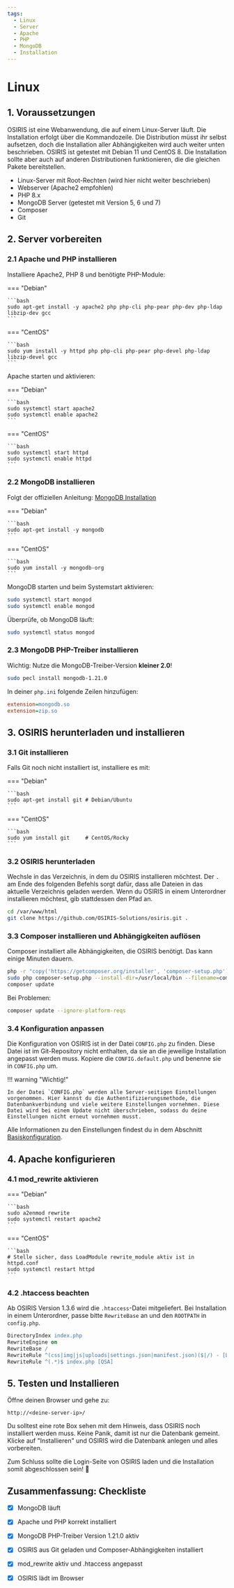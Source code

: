 ```yaml
---
tags:
  - Linux
  - Server
  - Apache
  - PHP
  - MongoDB
  - Installation
---
```


# Linux

## 1. Voraussetzungen

OSIRIS ist eine Webanwendung, die auf einem Linux-Server läuft. Die Installation erfolgt über die Kommandozeile. Die Distribution müsst ihr selbst aufsetzen, doch die Installation aller Abhängigkeiten wird auch weiter unten beschrieben. OSIRIS ist getestet mit Debian 11 und CentOS 8. Die Installation sollte aber auch auf anderen Distributionen funktionieren, die die gleichen Pakete bereitstellen.
 
* Linux-Server mit Root-Rechten (wird hier nicht weiter beschrieben)
* Webserver (Apache2 empfohlen)
* PHP 8.x
* MongoDB Server (getestet mit Version 5, 6 und 7)
* Composer
* Git


## 2. Server vorbereiten

### 2.1 Apache und PHP installieren 


Installiere Apache2, PHP 8 und benötigte PHP-Module:

=== "Debian"

    ```bash
    sudo apt-get install -y apache2 php php-cli php-pear php-dev php-ldap libzip-dev gcc
    ```

=== "CentOS"

    ```bash
    sudo yum install -y httpd php php-cli php-pear php-devel php-ldap libzip-devel gcc
    ```

Apache starten und aktivieren:


=== "Debian"

    ```bash
    sudo systemctl start apache2
    sudo systemctl enable apache2
    ```

=== "CentOS"

    ```bash
    sudo systemctl start httpd
    sudo systemctl enable httpd
    ```

### 2.2 MongoDB installieren



 Folgt der offiziellen Anleitung:
 [MongoDB Installation](https://www.mongodb.com/docs/manual/administration/install-on-linux/)



=== "Debian"

    ```bash
    sudo apt-get install -y mongodb
    ```

=== "CentOS"

    ```bash
    sudo yum install -y mongodb-org
    ```

MongoDB starten und beim Systemstart aktivieren:

```bash
sudo systemctl start mongod
sudo systemctl enable mongod
```

Überprüfe, ob MongoDB läuft:

```bash
sudo systemctl status mongod
```

### 2.3 MongoDB PHP-Treiber installieren

Wichtig: Nutze die MongoDB-Treiber-Version **kleiner 2.0**!
 

```bash
sudo pecl install mongodb-1.21.0
```

In deiner `php.ini` folgende Zeilen hinzufügen:


```ini title="php.ini"
extension=mongodb.so
extension=zip.so
```

## 3. OSIRIS herunterladen und installieren


### 3.1 Git installieren

Falls Git noch nicht installiert ist, installiere es mit:


=== "Debian"

    ```bash
    sudo apt-get install git # Debian/Ubuntu
    ```

=== "CentOS"

    ```bash
    sudo yum install git     # CentOS/Rocky
    ```

### 3.2 OSIRIS herunterladen

Wechsle in das Verzeichnis, in dem du OSIRIS installieren möchtest. Der `.` am Ende des folgenden Befehls sorgt dafür, dass alle Dateien in das aktuelle Verzeichnis geladen werden. Wenn du OSIRIS in einem Unterordner installieren möchtest, gib stattdessen den Pfad an.

```bash
cd /var/www/html
git clone https://github.com/OSIRIS-Solutions/osiris.git .
```

### 3.3 Composer installieren und Abhängigkeiten auflösen

Composer installiert alle Abhängigkeiten, die OSIRIS benötigt. Das kann einige Minuten dauern.

```bash
php -r "copy('https://getcomposer.org/installer', 'composer-setup.php');"
sudo php composer-setup.php --install-dir=/usr/local/bin --filename=composer
composer update
```

Bei Problemen:

```bash
composer update --ignore-platform-reqs
```

### 3.4 Konfiguration anpassen


Die Konfiguration von OSIRIS ist in der Datei `CONFIG.php` zu finden. Diese Datei ist im Git-Repository nicht enthalten, da sie an die jeweilige Installation angepasst werden muss. Kopiere die `CONFIG.default.php` und benenne sie in `CONFIG.php` um.



!!! warning "Wichtig!"

    In der Datei `CONFIG.php` werden alle Server-seitigen Einstellungen vorgenommen. Hier kannst du die Authentifizierungsmethode, die Datenbankverbindung und viele weitere Einstellungen vornehmen. Diese Datei wird bei einem Update nicht überschrieben, sodass du deine Einstellungen nicht erneut vornehmen musst.

Alle Informationen zu den Einstellungen findest du in dem Abschnitt [Basiskonfiguration](../configure/index.md).
 
## 4. Apache konfigurieren


### 4.1 mod\_rewrite aktivieren


=== "Debian"

    ```bash
    sudo a2enmod rewrite
    sudo systemctl restart apache2
    ```

=== "CentOS"

    ```bash
    # Stelle sicher, dass LoadModule rewrite_module aktiv ist in httpd.conf
    sudo systemctl restart httpd
    ```

### 4.2 .htaccess beachten


Ab OSIRIS Version 1.3.6 wird die `.htaccess`-Datei mitgeliefert. Bei Installation in einem Unterordner, passe bitte `RewriteBase` an und den `ROOTPATH` in `config.php`.

```apache
DirectoryIndex index.php
RewriteEngine on
RewriteBase /
RewriteRule ^(css|img|js|uploads|settings.json|manifest.json)($|/) - [L]
RewriteRule ^(.*)$ index.php [QSA]
```

## 5. Testen und Installieren


Öffne deinen Browser und gehe zu:

```url
http://<deine-server-ip>/
```

Du solltest eine rote Box sehen mit dem Hinweis, dass OSIRIS noch installiert werden muss. Keine Panik, damit ist nur die Datenbank gemeint. Klicke auf "Installieren" und OSIRIS wird die Datenbank anlegen und alles vorbereiten.
 

Zum Schluss sollte die Login-Seite von OSIRIS laden und die Installation somit abgeschlossen sein! 🎉


## Zusammenfassung: Checkliste

- [X] MongoDB läuft
- [X] Apache und PHP korrekt installiert
- [X] MongoDB PHP-Treiber Version 1.21.0 aktiv
- [X] OSIRIS aus Git geladen und Composer-Abhängigkeiten installiert
- [X] mod\_rewrite aktiv und .htaccess angepasst
- [X] OSIRIS lädt im Browser



